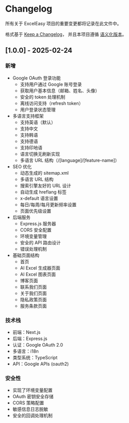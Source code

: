 # Changelog

所有关于 ExcelEasy 项目的重要变更都将记录在此文件中。

格式基于 [Keep a Changelog](https://keepachangelog.com/zh-CN/1.0.0/)，
并且本项目遵循 [语义化版本](https://semver.org/lang/zh-CN/)。

## [1.0.0] - 2025-02-24

### 新增
- Google OAuth 登录功能
  - 支持用户通过 Google 账号登录
  - 获取用户基本信息（邮箱、姓名、头像）
  - 安全的 token 处理机制
  - 离线访问支持（refresh token）
  - 用户登录状态管理
- 多语言支持框架
  - 支持英语（默认）
  - 支持中文
  - 支持韩语
  - 支持德语
  - 支持印地语
  - 语言切换无刷新实现
  - 多语言 URL 结构（/[language]/[feature-name]）
- SEO 优化
  - 动态生成的 sitemap.xml
  - 多语言 URL 结构
  - 搜索引擎友好的 URL 设计
  - 自动生成 hreflang 标签
  - x-default 语言设置
  - 每日/每周/每月更新频率设置
  - 页面优先级设置
- 后端服务
  - Express.js 服务器
  - CORS 安全配置
  - 环境变量管理
  - 安全的 API 路由设计
  - 错误处理机制
- 基础页面结构
  - 首页
  - AI Excel 生成器页面
  - AI Excel 图表页面
  - 博客页面
  - 联系我们页面
  - 关于我们页面
  - 隐私政策页面
  - 服务条款页面

### 技术栈
- 前端：Next.js
- 后端：Express.js
- 认证：Google OAuth 2.0
- 多语言：i18n
- 类型系统：TypeScript
- API：Google APIs (oauth2)

### 安全性
- 实现了环境变量配置
- OAuth 密钥安全存储
- CORS 策略配置
- 敏感信息日志脱敏
- 安全的回调处理机制 
